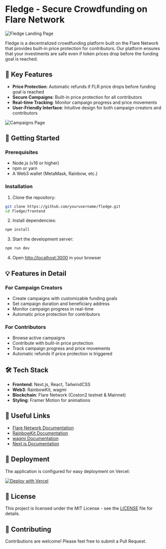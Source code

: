 # Fledge - Secure Crowdfunding on Flare Network

![Fledge Landing Page](/demo.png)

Fledge is a decentralized crowdfunding platform built on the Flare Network that provides built-in price protection for contributors. Our platform ensures that your investments are safe even if token prices drop before the funding goal is reached.

## 🌟 Key Features

- **Price Protection**: Automatic refunds if FLR price drops before funding goal is reached
- **Secure Campaigns**: Built-in price protection for all contributors
- **Real-time Tracking**: Monitor campaign progress and price movements
- **User-Friendly Interface**: Intuitive design for both campaign creators and contributors

![Campaigns Page](/campaigns.png)

## 🚀 Getting Started

### Prerequisites
- Node.js (v16 or higher)
- npm or yarn
- A Web3 wallet (MetaMask, Rainbow, etc.)

### Installation

1. Clone the repository:
```bash
git clone https://github.com/yourusername/fledge.git
cd fledge/frontend
```

2. Install dependencies:
```bash
npm install
```

3. Start the development server:
```bash
npm run dev
```

4. Open [http://localhost:3000](http://localhost:3000) in your browser

## 💡 Features in Detail

### For Campaign Creators
- Create campaigns with customizable funding goals
- Set campaign duration and beneficiary address
- Monitor campaign progress in real-time
- Automatic price protection for contributors

### For Contributors
- Browse active campaigns
- Contribute with built-in price protection
- Track campaign progress and price movements
- Automatic refunds if price protection is triggered

## 🛠️ Tech Stack

- **Frontend**: Next.js, React, TailwindCSS
- **Web3**: RainbowKit, wagmi
- **Blockchain**: Flare Network (Coston2 testnet & Mainnet)
- **Styling**: Framer Motion for animations

## 🔗 Useful Links

- [Flare Network Documentation](https://docs.flare.network)
- [RainbowKit Documentation](https://rainbowkit.com)
- [wagmi Documentation](https://wagmi.sh)
- [Next.js Documentation](https://nextjs.org/docs)

## 🚀 Deployment

The application is configured for easy deployment on Vercel:

[![Deploy with Vercel](https://vercel.com/button)](https://vercel.com/new/clone?repository-url=https://github.com/yourusername/fledge)

## 📝 License

This project is licensed under the MIT License - see the [LICENSE](LICENSE) file for details.

## 🤝 Contributing

Contributions are welcome! Please feel free to submit a Pull Request.
